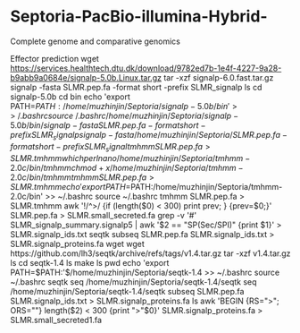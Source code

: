 # Septoria-PacBio-illumina-Hybrid-
Complete genome and comparative genomics

Effector prediction
wget https://services.healthtech.dtu.dk/download/9782ed7b-1e4f-4227-9a28-b9abb9a0684e/signalp-5.0b.Linux.tar.gz
tar -xzf signalp-6.0.fast.tar.gz
signalp -fasta SLMR.pep.fa -format short -prefix SLMR_signalp
ls
cd signalp-5.0b
cd bin
echo 'export PATH=$PATH:/home/muzhinjin/Septoria/signalp-5.0b/bin' >> ~/.bashrc
source ~/.bashrc
/home/muzhinjin/Septoria/signalp-5.0b/bin/signalp -fasta SLMR.pep.fa -format short -prefix SLMR_signalp
signalp -fasta /home/muzhinjin/Septoria/SLMR.pep.fa -format short -prefix SLMR_signal
tmhmm SLMR.pep.fa > SLMR.tmhmm
which perl
nano /home/muzhinjin/Septoria/tmhmm-2.0c/bin/tmhmm
chmod +x /home/muzhinjin/Septoria/tmhmm-2.0c/bin/tmhmm
 tmhmm SLMR.pep.fa > SLMR.tmhmm
 echo 'export PATH=$PATH:/home/muzhinjin/Septoria/tmhmm-2.0c/bin' >> ~/.bashrc
 source ~/.bashrc
 tmhmm SLMR.pep.fa > SLMR.tmhmm
awk '!/^>/ {if (length($0) < 300) print prev; } {prev=$0;}' SLMR.pep.fa > SLMR.small_secreted.fa
grep -v '#' SLMR_signalp_summary.signalp5 | awk '$2 == "SP(Sec/SPI)" {print $1}' > SLMR.signalp_ids.txt
seqtk subseq SLMR.pep.fa SLMR.signalp_ids.txt > SLMR.signalp_proteins.fa
wget wget https://github.com/lh3/seqtk/archive/refs/tags/v1.4.tar.gz
tar -xzf v1.4.tar.gz
ls
 cd seqtk-1.4
 ls
  make
 ls
 pwd
 echo 'export PATH=$PATH:'$/home/muzhinjin/Septoria/seqtk-1.4 >> ~/.bashrc
 source ~/.bashrc
seqtk seq
/home/muzhinjin/Septoria/seqtk-1.4/seqtk seq
 /home/muzhinjin/Septoria/seqtk-1.4/seqtk subseq SLMR.pep.fa SLMR.signalp_ids.txt > SLMR.signalp_proteins.fa
  ls
   awk 'BEGIN {RS=">"; ORS=""} length($2) < 300 {print ">"$0}' SLMR.signalp_proteins.fa > SLMR.small_secreted1.fa


